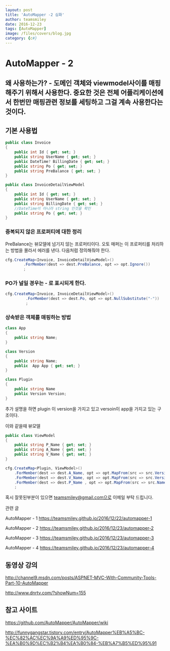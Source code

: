 ```yaml
---
layout: post
title: 'AutoMapper -2 심화' 
author: teamsmiley 
date: 2016-12-23
tags: [AutoMapper]
image: /files/covers/blog.jpg
category: {c#}
---
```


# AutoMapper - 2 

## 왜 사용하는가? - 도메인 객체와 viewmodel사이를 매핑해주기 위해서 사용한다.  중요한 것은 전체 어플리케이션에서 한번만 매핑관련 정보를 세팅하고 그걸 계속 사용한다는 것이다. 

## 기본  사용법 

```cs
public class Invoice
{
    public int Id { get; set; }
    public string UserName { get; set; }
    public DateTime? BillingDate { get; set; }
    public string Po { get; set; }
    public string PreBalance { get; set; }
}

public class InvoiceDetailViewModel
{
    public int Id { get; set; }
    public string UserName { get; set; }
    public string BillingDate { get; set; }
    //DateTime이 아니라 string 인것을 확인
    public string Po { get; set; }
}
```

### 중복되지 않은 프로퍼티에 대한 정리 

PreBalance는 뷰모델에 넘기지 않는 프로퍼티이다. 오토 매퍼는 이 프로퍼티를 처리하는 방법을 몰라서 에러를 낸다. 
다음처럼 정의해줘야 한다. 

```cs
cfg.CreateMap<Invoice, InvoiceDetailViewModel>()
        .ForMember(dest => dest.PreBalance, opt => opt.Ignore())
        ;
```

### PO가 널일 경우는 - 로 표시되게 한다.

```cs
cfg.CreateMap<Invoice, InvoiceDetailViewModel>()
         .ForMember(dest => dest.Po, opt => opt.NullSubstitute("-"))
         ;
```

###  상속받은 객체를 매핑하는 방법 
```cs
class App 
{
	public string Name;
} 

class Version
{
	public string Name;
	public  App App { get; set; }
}

class Plugin 
{
	public string Name
	public Version Version;
}
```

추가 설명을 하면 plugin  이 version을 가지고 있고 versoin이 app을 가지고 있는 구조이다.

이와 같을때 뷰모델 

```cs
public class ViewModel 
{
	public string P_Name { get; set; }
	public string A_Name { get; set; }
	public string V_Name { get; set; }        
}
```

```cs
cfg.CreateMap<Plugin, ViewModel>()
	.ForMember(dest => dest.A_Name, opt => opt.MapFrom(src => src.Version.App.Name))
	.ForMember(dest => dest.V_Name, opt => opt.MapFrom(src => src.Version.Name))
	.ForMember(dest => dest.P_Name , opt => opt.MapFrom(src => src.Name)
	;
```

혹시 잘못된부분이 있으면 teamsmiley@gmail.com으로 이메일 부탁 드립니다.

관련 글
 
AutoMapper - 1 <https://teamsmiley.github.io/2016/12/22/automapper-1>

AutoMapper - 2 <https://teamsmiley.github.io/2016/12/23/automapper-2> 

AutoMapper - 3 <https://teamsmiley.github.io/2016/12/23/automapper-3>

AutoMapper - 4 <https://teamsmiley.github.io/2016/12/23/automapper-4>


## 동영상 강의

http://channel9.msdn.com/posts/ASPNET-MVC-With-Community-Tools-Part-10-AutoMapper

http://www.dnrtv.com/?showNum=155

## 참고 사이트 

https://github.com/AutoMapper/AutoMapper/wiki

http://funnygangstar.tistory.com/entry/AutoMapper%EB%A5%BC-%EC%82%AC%EC%9A%A9%ED%95%9C-%EA%B0%9D%EC%B2%B4%EA%B0%84-%EB%A7%B5%ED%95%91


